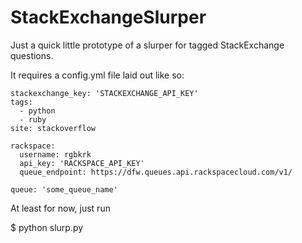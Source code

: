 StackExchangeSlurper
====================

Just a quick little prototype of a slurper for tagged StackExchange questions.

It requires a config.yml file laid out like so:

    stackexchange_key: 'STACKEXCHANGE_API_KEY'
    tags:
      - python
      - ruby
    site: stackoverflow

    rackspace:
      username: rgbkrk
      api_key: 'RACKSPACE_API_KEY'
      queue_endpoint: https://dfw.queues.api.rackspacecloud.com/v1/

    queue: 'some_queue_name'

At least for now, just run

$ python slurp.py
